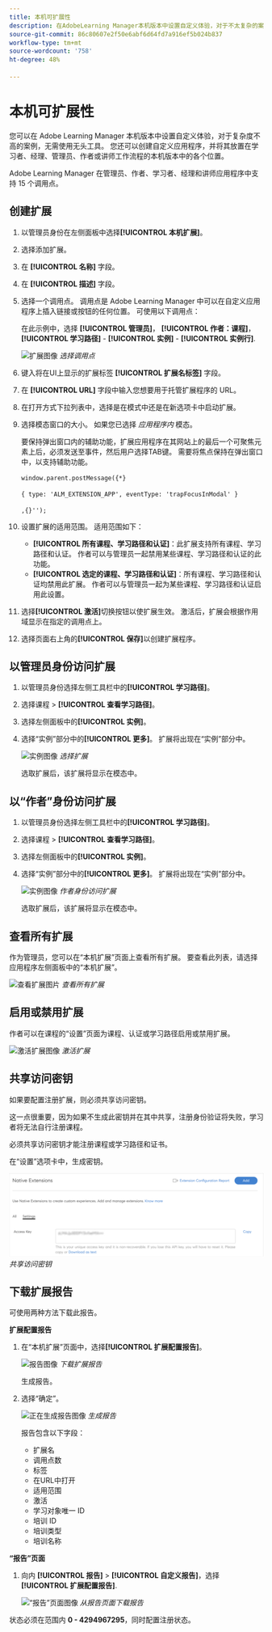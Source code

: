 ```yaml
---
title: 本机可扩展性
description: 在AdobeLearning Manager本机版本中设置自定义体验，对于不太复杂的案例无需使用无头工具。
source-git-commit: 86c80607e2f50e6abf6d64fd7a916ef5b024b837
workflow-type: tm+mt
source-wordcount: '758'
ht-degree: 48%

---
```


# 本机可扩展性

您可以在 Adobe Learning Manager 本机版本中设置自定义体验，对于复杂度不高的案例，无需使用无头工具。 您还可以创建自定义应用程序，并将其放置在学习者、经理、管理员、作者或讲师工作流程的本机版本中的各个位置。

Adobe Learning Manager 在管理员、作者、学习者、经理和讲师应用程序中支持 15 个调用点。

## 创建扩展

1. 以管理员身份在左侧面板中选择&#x200B;**[!UICONTROL 本机扩展]**。
1. 选择添加扩展。
1. 在 **[!UICONTROL 名称]** 字段。
1. 在 **[!UICONTROL 描述]** 字段。
1. 选择一个调用点。 调用点是 Adobe Learning Manager 中可以在自定义应用程序上插入链接或按钮的任何位置。 可使用以下调用点：

   在此示例中，选择 **[!UICONTROL 管理员]**， **[!UICONTROL 作者：课程]**， **[!UICONTROL 学习路径]** - **[!UICONTROL 实例]** - **[!UICONTROL 实例行]**.

   ![扩展图像](assets/list-native-extensions.png)
   *选择调用点*

1. 键入将在UI上显示的扩展标签 **[!UICONTROL 扩展名标签]** 字段。
1. 在 **[!UICONTROL URL]** 字段中输入您想要用于托管扩展程序的 URL。
1. 在打开方式下拉列表中，选择是在模式中还是在新选项卡中启动扩展。
1. 选择模态窗口的大小。 如果您已选择 *应用程序内* 模态。

   要保持弹出窗口内的辅助功能，扩展应用程序在其网站上的最后一个可聚焦元素上后，必须发送至事件，然后用户选择TAB键。 需要将焦点保持在弹出窗口中，以支持辅助功能。

   ```
   window.parent.postMessage({*}
   
   { type: 'ALM_EXTENSION_APP', eventType: 'trapFocusInModal' }
   
   ,{}'');
   ```

1. 设置扩展的适用范围。 适用范围如下：

   * **[!UICONTROL 所有课程、学习路径和认证]**：此扩展支持所有课程、学习路径和认证。 作者可以与管理员一起禁用某些课程、学习路径和认证的此功能。
   * **[!UICONTROL 选定的课程、学习路径和认证]**：所有课程、学习路径和认证均禁用此扩展。 作者可以与管理员一起为某些课程、学习路径和认证启用此设置。

1. 选择&#x200B;**[!UICONTROL 激活]**&#x200B;切换按钮以使扩展生效。 激活后，扩展会根据作用域显示在指定的调用点上。
1. 选择页面右上角的&#x200B;**[!UICONTROL 保存]**&#x200B;以创建扩展程序。

## 以管理员身份访问扩展

1. 以管理员身份选择左侧工具栏中的&#x200B;**[!UICONTROL 学习路径]**。
1. 选择课程 > **[!UICONTROL 查看学习路径]**。
1. 选择左侧面板中的&#x200B;**[!UICONTROL 实例]**。
1. 选择“实例”部分中的&#x200B;**[!UICONTROL 更多]**。 扩展将出现在“实例”部分中。

   ![实例图像](assets/instances-extension.png)
   *选择扩展*

   选取扩展后，该扩展将显示在模态中。

## 以“作者”身份访问扩展

1. 以管理员身份选择左侧工具栏中的&#x200B;**[!UICONTROL 学习路径]**。
1. 选择课程 > **[!UICONTROL 查看学习路径]**。
1. 选择左侧面板中的&#x200B;**[!UICONTROL 实例]**。
1. 选择“实例”部分中的&#x200B;**[!UICONTROL 更多]**。 扩展将出现在“实例”部分中。

   ![实例图像](assets/instances-extension.png)
   *作者身份访问扩展*

   选取扩展后，该扩展将显示在模态中。

## 查看所有扩展

作为管理员，您可以在“本机扩展”页面上查看所有扩展。 要查看此列表，请选择应用程序左侧面板中的“本机扩展”。

![查看扩展图片](assets/view-extensions.png)
*查看所有扩展*

## 启用或禁用扩展

作者可以在课程的“设置”页面为课程、认证或学习路径启用或禁用扩展。

![激活扩展图像](assets/activate-extension.png)
*激活扩展*

## 共享访问密钥

如果要配置注册扩展，则必须共享访问密钥。

这一点很重要，因为如果不生成此密钥并在其中共享，注册身份验证将失败，学习者将无法自行注册课程。

必须共享访问密钥才能注册课程或学习路径和证书。

在“设置”选项卡中，生成密钥。

![共享关键图像](assets/share-extension.png)
*共享访问密钥*

## 下载扩展报告

可使用两种方法下载此报告。

**扩展配置报告**

1. 在“本机扩展”页面中，选择&#x200B;**[!UICONTROL 扩展配置报告]**。

   ![报告图像](assets/extension-config-report.png)
   *下载扩展报告*

   生成报告。

1. 选择“确定”。

   ![正在生成报告图像](assets/generating-report.png)
   *生成报告*

   报告包含以下字段：

   * 扩展名
   * 调用点数
   * 标签
   * 在URL中打开
   * 适用范围
   * 激活
   * 学习对象唯一 ID
   * 培训 ID
   * 培训类型
   * 培训名称

**“报告”页面**

1. 向内 **[!UICONTROL 报告]** > **[!UICONTROL 自定义报告]**，选择 **[!UICONTROL 扩展配置报告]**.

   ![“报告”页面图像](assets/extension-report-page.png)
   *从报告页面下载报告*

状态必须在范围内 **0 - 4294967295**，同时配置注册状态。
